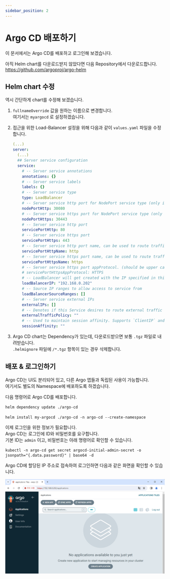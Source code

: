 ```yaml
---
sidebar_position: 2
---
```


# Argo CD 배포하기

이 문서에서는 Argo CD를 배포하고 로그인해 보겠습니다.

아직 Helm chart를 다운로드받지 않았다면 다음 Repository에서 다운로드합니다.  
https://github.com/argoproj/argo-helm

## Helm chart 수정

역시 간단하게 chart를 수정해 보겠습니다.

1. `fullnameOverride` 값을 원하는 이름으로 변경합니다.  
   여기서는 `myargocd` 로 설정하겠습니다.

2. 접근을 위한 Load-Balancer 설정을 위해 다음과 같이 `values.yaml` 파일을 수정합니다.

   ```yaml title="values.yaml" {11,27}
   (...)
   server:
     (...)
     ## Server service configuration
     service:
       # -- Server service annotations
       annotations: {}
       # -- Server service labels
       labels: {}
       # -- Server service type
       type: LoadBalancer
       # -- Server service http port for NodePort service type (only if `server.service.type` is set to "NodePort")
       nodePortHttp: 30080
       # -- Server service https port for NodePort service type (only if `server.service.type` is set to "NodePort")
       nodePortHttps: 30443
       # -- Server service http port
       servicePortHttp: 80
       # -- Server service https port
       servicePortHttps: 443
       # -- Server service http port name, can be used to route traffic via istio
       servicePortHttpName: http
       # -- Server service https port name, can be used to route traffic via istio
       servicePortHttpsName: https
       # -- Server service https port appProtocol. (should be upper case - i.e. HTTPS)
       # servicePortHttpsAppProtocol: HTTPS
       # -- LoadBalancer will get created with the IP specified in this field
       loadBalancerIP: "192.168.0.202"
       # -- Source IP ranges to allow access to service from
       loadBalancerSourceRanges: []
       # -- Server service external IPs
       externalIPs: []
       # -- Denotes if this Service desires to route external traffic to node-local or cluster-wide endpoints
       externalTrafficPolicy: ""
       # -- Used to maintain session affinity. Supports `ClientIP` and `None`
       sessionAffinity: ""
   ```

3. Argo CD chart는 Dependency가 있는데, 다운로드받으면 보통 `.tgz` 파일로 내려받습니다.  
   `.helmignore` 파일에 `/*.tgz` 항목이 있는 경우 삭제합니다.

## 배포 & 로그인하기

Argo CD는 UI도 분리되어 있고, 다른 Argo 앱들과 독립된 사용이 가능합니다.  
여기서도 별도의 Namespace에 배포하도록 하겠습니다.

다음 명령어로 Argo CD를 배포합니다.

```
helm dependency update ./argo-cd

helm install my-argocd ./argo-cd -n argo-cd --create-namespace
```

이제 로그인을 위한 정보가 필요합니다.  
Argo CD는 로그인에 ID와 비밀번호를 요구합니다.  
기본 ID는 `admin` 이고, 비밀번호는 아래 명령어로 확인할 수 있습니다.

```
kubectl -n argo-cd get secret argocd-initial-admin-secret -o jsonpath="{.data.password}" | base64 -d
```

Argo CD에 할당된 IP 주소로 접속하여 로그인하면 다음과 같은 화면을 확인할 수 있습니다.

![Argo CD UI](img/5-2-argocd-ui.png)
